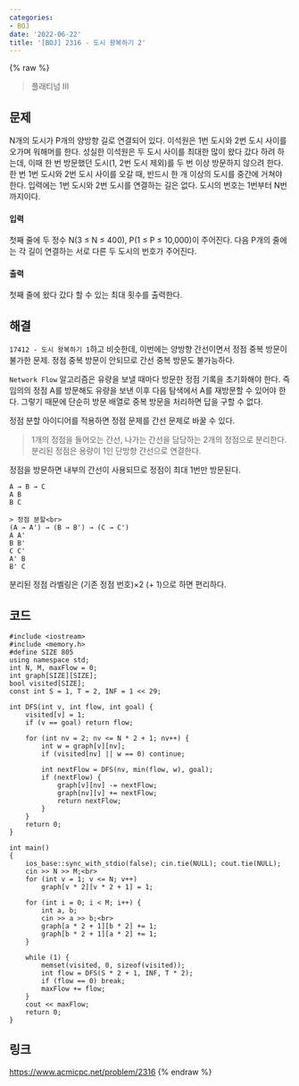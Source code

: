 ```yaml
---
categories:
- BOJ
date: '2022-06-22'
title: '[BOJ] 2316 - 도시 왕복하기 2'
---
```


{% raw %}
> 플래티넘 III<br>

## 문제
N개의 도시가 P개의 양방향 길로 연결되어 있다. 이석원은 1번 도시와 2번 도시 사이를 오가며 워해머를 한다. 성실한 이석원은 두 도시 사이를 최대한 많이 왔다 갔다 하려 하는데, 이때 한 번 방문했던 도시(1, 2번 도시 제외)를 두 번 이상 방문하지 않으려 한다. 한 번 1번 도시와 2번 도시 사이를 오갈 때, 반드시 한 개 이상의 도시를 중간에 거쳐야 한다. 입력에는 1번 도시와 2번 도시를 연결하는 길은 없다. 도시의 번호는 1번부터 N번까지이다.

#### 입력
첫째 줄에 두 정수 N(3 ≤ N ≤ 400), P(1 ≤ P ≤ 10,000)이 주어진다. 다음 P개의 줄에는 각 길이 연결하는 서로 다른 두 도시의 번호가 주어진다.

#### 출력
첫째 줄에 왔다 갔다 할 수 있는 최대 횟수를 출력한다.

## 해결
`17412 - 도시 왕복하기 1`하고 비슷한데, 이번에는 양방향 간선이면서 정점 중복 방문이 불가한 문제. 정점 중복 방문이 안되므로 간선 중복 방문도 불가능하다.

`Network Flow` 알고리즘은 유량을 보낼 때마다 방문한 정점 기록을 초기화해야 한다. 즉 임의의 정점 A를 방문해도 유량을 보낸 이후 다음 탐색에서 A를 재방문할 수 있어야 한다. 그렇기 때문에 단순히 방문 배열로 중복 방문을 처리하면 답을 구할 수 없다.

정점 분할 아이디어를 적용하면 정점 문제를 간선 문제로 바꿀 수 있다.
> 1개의 정점을 들어오는 간선, 나가는 간선을 담당하는 2개의 정점으로 분리한다.<br>
> 분리된 정점은 용량이 1인 단방향 간선으로 연결한다.<br>

정점을 방문하면 내부의 간선이 사용되므로 정점이 최대 1번만 방문된다.

```
A → B → C
A B
B C

> 정점 분할<br>
(A → A') → (B → B') → (C → C')
A A'
B B'
C C'
A' B
B' C
```

분리된 정점 라벨링은 (기존 정점 번호)×2 (+ 1)으로 하면 편리하다.

## 코드
```
#include <iostream>
#include <memory.h>
#define SIZE 805
using namespace std;
int N, M, maxFlow = 0;
int graph[SIZE][SIZE];
bool visited[SIZE];
const int S = 1, T = 2, INF = 1 << 29;

int DFS(int v, int flow, int goal) {
	visited[v] = 1;
	if (v == goal) return flow;

	for (int nv = 2; nv <= N * 2 + 1; nv++) {
		int w = graph[v][nv];
		if (visited[nv] || w == 0) continue;

		int nextFlow = DFS(nv, min(flow, w), goal);
		if (nextFlow) {
			graph[v][nv] -= nextFlow;
			graph[nv][v] += nextFlow;
			return nextFlow;
		}
	}
	return 0;
}

int main()
{
	ios_base::sync_with_stdio(false); cin.tie(NULL); cout.tie(NULL);
	cin >> N >> M;<br>
	for (int v = 1; v <= N; v++)
		graph[v * 2][v * 2 + 1] = 1;

	for (int i = 0; i < M; i++) {
		int a, b;
		cin >> a >> b;<br>
		graph[a * 2 + 1][b * 2] += 1;
		graph[b * 2 + 1][a * 2] += 1;
	}

	while (1) {
		memset(visited, 0, sizeof(visited));
		int flow = DFS(S * 2 + 1, INF, T * 2);
		if (flow == 0) break;
		maxFlow += flow;
	}
	cout << maxFlow;
	return 0;
}
```

## 링크
https://www.acmicpc.net/problem/2316
{% endraw %}